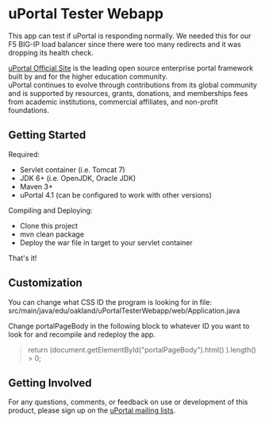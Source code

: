uPortal Tester Webapp
===============
This app can test if uPortal is responding normally. We needed this for our F5 BIG-IP
load balancer since there were too many redirects and it was dropping its health check.

[uPortal Official Site](http://www.apereo.org/uportal) is the leading open source
enterprise portal framework built by and for the higher education community.  
uPortal continues to evolve through contributions from its global community and is
supported by resources, grants, donations, and memberships fees from academic
institutions, commercial affiliates, and non-profit foundations.

Getting Started
---------------

Required:
- Servlet container (i.e. Tomcat 7)
- JDK 6+ (i.e. OpenJDK, Oracle JDK)
- Maven 3+
- uPortal 4.1 (can be configured to work with other versions)

Compiling and Deploying:
- Clone this project
- mvn clean package
- Deploy the war file in target to your servlet container

That's it!

Customization
-------------
You can change what CSS ID the program is looking for 
in file: src/main/java/edu/oakland/uPortalTesterWebapp/web/Application.java

Change portalPageBody in the following block to whatever ID you want to look for 
and recompile and redeploy the app.
> return (document.getElementById("portalPageBody").html() ).length() > 0;

Getting Involved
----------------
For any questions, comments, or feedback on use or development of this product,
please sign up on the [uPortal mailing
lists](http://www.apereo.org/uportal/mailing-lists).



